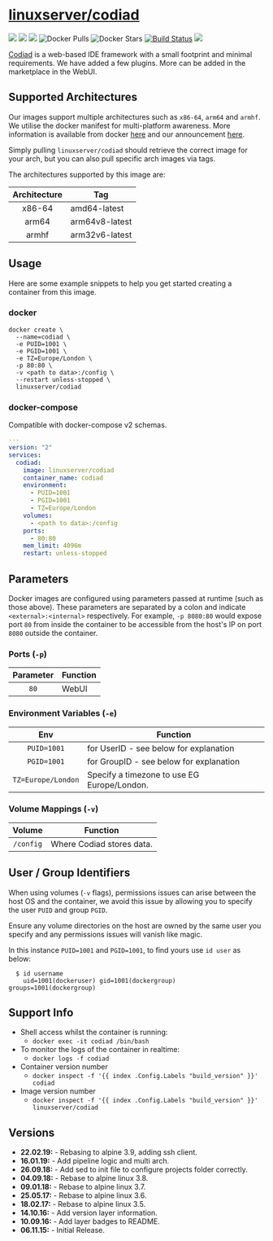 # [linuxserver/codiad](https://github.com/linuxserver/docker-codiad)

[![](https://img.shields.io/discord/354974912613449730.svg?logo=discord&label=LSIO%20Discord&style=flat-square)](https://discord.gg/YWrKVTn)
[![](https://images.microbadger.com/badges/version/linuxserver/codiad.svg)](https://microbadger.com/images/linuxserver/codiad "Get your own version badge on microbadger.com")
[![](https://images.microbadger.com/badges/image/linuxserver/codiad.svg)](https://microbadger.com/images/linuxserver/codiad "Get your own version badge on microbadger.com")
![Docker Pulls](https://img.shields.io/docker/pulls/linuxserver/codiad.svg)
![Docker Stars](https://img.shields.io/docker/stars/linuxserver/codiad.svg)
[![Build Status](https://ci.linuxserver.io/buildStatus/icon?job=Docker-Pipeline-Builders/docker-codiad/master)](https://ci.linuxserver.io/job/Docker-Pipeline-Builders/job/docker-codiad/job/master/)
[![](https://lsio-ci.ams3.digitaloceanspaces.com/linuxserver/codiad/latest/badge.svg)](https://lsio-ci.ams3.digitaloceanspaces.com/linuxserver/codiad/latest/index.html)

[Codiad](http://codiad.com/) is a web-based IDE framework with a small footprint and minimal requirements. We have added a few plugins. More can be added in the marketplace in the WebUI.

## Supported Architectures

Our images support multiple architectures such as `x86-64`, `arm64` and `armhf`. We utilise the docker manifest for multi-platform awareness. More information is available from docker [here](https://github.com/docker/distribution/blob/master/docs/spec/manifest-v2-2.md#manifest-list) and our announcement [here](https://blog.linuxserver.io/2019/02/21/the-lsio-pipeline-project/). 

Simply pulling `linuxserver/codiad` should retrieve the correct image for your arch, but you can also pull specific arch images via tags.

The architectures supported by this image are:

| Architecture | Tag |
| :----: | --- |
| x86-64 | amd64-latest |
| arm64 | arm64v8-latest |
| armhf | arm32v6-latest |


## Usage

Here are some example snippets to help you get started creating a container from this image.

### docker

```
docker create \
  --name=codiad \
  -e PUID=1001 \
  -e PGID=1001 \
  -e TZ=Europe/London \
  -p 80:80 \
  -v <path to data>:/config \
  --restart unless-stopped \
  linuxserver/codiad
```


### docker-compose

Compatible with docker-compose v2 schemas.

```yaml
---
version: "2"
services:
  codiad:
    image: linuxserver/codiad
    container_name: codiad
    environment:
      - PUID=1001
      - PGID=1001
      - TZ=Europe/London
    volumes:
      - <path to data>:/config
    ports:
      - 80:80
    mem_limit: 4096m
    restart: unless-stopped
```

## Parameters

Docker images are configured using parameters passed at runtime (such as those above). These parameters are separated by a colon and indicate `<external>:<internal>` respectively. For example, `-p 8080:80` would expose port `80` from inside the container to be accessible from the host's IP on port `8080` outside the container.

### Ports (`-p`)

| Parameter | Function |
| :----: | --- |
| `80` | WebUI |


### Environment Variables (`-e`)

| Env | Function |
| :----: | --- |
| `PUID=1001` | for UserID - see below for explanation |
| `PGID=1001` | for GroupID - see below for explanation |
| `TZ=Europe/London` | Specify a timezone to use EG Europe/London. |

### Volume Mappings (`-v`)

| Volume | Function |
| :----: | --- |
| `/config` | Where Codiad stores data. |



## User / Group Identifiers

When using volumes (`-v` flags), permissions issues can arise between the host OS and the container, we avoid this issue by allowing you to specify the user `PUID` and group `PGID`.

Ensure any volume directories on the host are owned by the same user you specify and any permissions issues will vanish like magic.

In this instance `PUID=1001` and `PGID=1001`, to find yours use `id user` as below:

```
  $ id username
    uid=1001(dockeruser) gid=1001(dockergroup) groups=1001(dockergroup)
```



## Support Info

* Shell access whilst the container is running: 
  * `docker exec -it codiad /bin/bash`
* To monitor the logs of the container in realtime: 
  * `docker logs -f codiad`
* Container version number 
  * `docker inspect -f '{{ index .Config.Labels "build_version" }}' codiad`
* Image version number
  * `docker inspect -f '{{ index .Config.Labels "build_version" }}' linuxserver/codiad`

## Versions

* **22.02.19:** - Rebasing to alpine 3.9, adding ssh client.
* **16.01.19:** - Add pipeline logic and multi arch.
* **26.09.18:** - Add sed to init file to configure projects folder correctly.
* **04.09.18:** - Rebase to alpine linux 3.8.
* **09.01.18:** - Rebase to alpine linux 3.7.
* **25.05.17:** - Rebase to alpine linux 3.6.
* **18.02.17:** - Rebase to alpine linux 3.5.
* **14.10.16:** - Add version layer information.
* **10.09.16:** - Add layer badges to README.
* **06.11.15:** - Initial Release.
